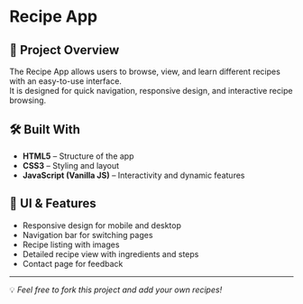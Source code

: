 # Recipe App

## 📌 Project Overview
The Recipe App allows users to browse, view, and learn different recipes with an easy-to-use interface.  
It is designed for quick navigation, responsive design, and interactive recipe browsing.

## 🛠 Built With
- **HTML5** – Structure of the app  
- **CSS3** – Styling and layout  
- **JavaScript (Vanilla JS)** – Interactivity and dynamic features  

## 🎯 UI & Features
- Responsive design for mobile and desktop  
- Navigation bar for switching pages  
- Recipe listing with images  
- Detailed recipe view with ingredients and steps  
- Contact page for feedback

---
💡 *Feel free to fork this project and add your own recipes!*
